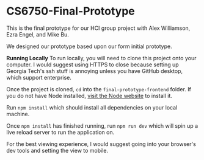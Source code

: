 # CS6750-Final-Prototype
This is the final prototype for our HCI group project with Alex Williamson, Ezra Engel, and Mike Bu.

We designed our prototype based upon our form initial prototype.

**Running Locally**
To run locally, you will need to clone this project onto your computer. I would suggest using HTTPS
to close because setting up Georgia Tech's ssh stuff is annoying unless you have GitHub desktop, which
support enterprise.

Once the project is cloned, `cd` into the `final-prototype-frontend` folder. If you do not have Node installed,
[visit the Node website](https://nodejs.org/en/learn/getting-started/how-to-install-nodejs) to install it.

Run `npm install` which should install all dependencies on your local machine.

Once `npm install` has finished running, run `npm run dev` which will spin up a live reload server to run the application on.

For the best viewing experience, I would suggest going into your browser's dev tools and setting the view to mobile.
